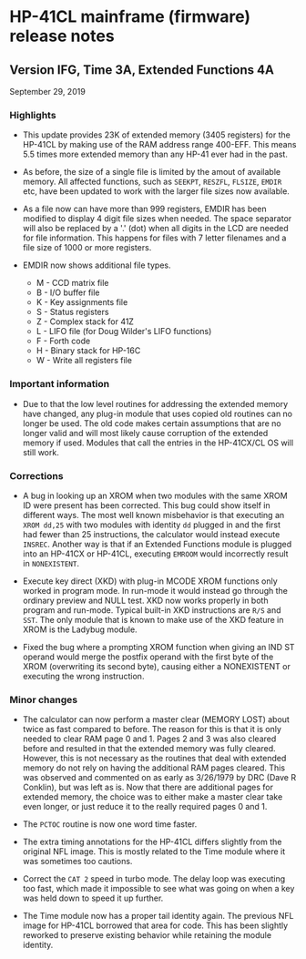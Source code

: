 # HP-41CL mainframe (firmware) release notes

## Version IFG, Time 3A, Extended Functions 4A

September 29, 2019

### Highlights

* This update provides 23K of extended memory (3405 registers)
  for the HP-41CL by making use of the RAM address range 400-EFF.
  This means 5.5 times more extended memory than any HP-41 ever had
  in the past.

* As before, the size of a single file is limited by the amout of
  available memory. All affected functions, such as `SEEKPT`, `RESZFL`,
  `FLSIZE`, `EMDIR` etc, have been updated to work with the larger file
  sizes now available.

* As a file now can have more than 999 registers, EMDIR has been modified to
  display 4 digit file sizes when needed. The space separator will also
  be replaced by a '.' (dot) when all digits in the LCD are needed for
  file information. This happens for files with 7 letter filenames and
  a file size of 1000 or more registers.

* EMDIR now shows additional file types.
  - M - CCD matrix file
  - B - I/O buffer file
  - K - Key assignments file
  - S - Status registers
  - Z - Complex stack for 41Z
  - L - LIFO file (for Doug Wilder's LIFO functions)
  - F - Forth code
  - H - Binary stack for HP-16C
  - W - Write all registers file


### Important information

* Due to that the low level routines for addressing the extended
  memory have changed, any plug-in module that uses copied old routines
  can no longer be used. The old code makes certain assumptions that
  are no longer valid and will most likely cause corruption of the
  extended memory if used.
  Modules that call the entries in the HP-41CX/CL OS will still work.


### Corrections

* A bug in looking up an XROM when two modules with the same XROM ID
  were present has been corrected. This bug could show itself in
  different ways. The most well known misbehavior is that executing an
  `XROM dd,25` with two modules with identity `dd` plugged in and the
  first had fewer than 25 instructions, the calculator would instead
  execute `INSREC`. Another way is that if an Extended Functions
  module is plugged into an HP-41CX or HP-41CL, executing `EMROOM`
  would incorrectly result in `NONEXISTENT`.

* Execute key direct (XKD) with plug-in MCODE XROM functions only worked
  in program  mode. In run-mode it would instead go through the
  ordinary preview and NULL test. XKD now works properly in both
  program and run-mode. Typical built-in XKD instructions are `R/S`
  and `SST`. The only module that is known to make use of the XKD
  feature in XROM is the Ladybug module.

* Fixed the bug where a prompting XROM function when giving an IND ST
  operand would merge the postfix operand with the first byte of the
  XROM (overwriting its second byte), causing either a NONEXISTENT
  or executing the wrong instruction.


### Minor changes

* The calculator can now perform a master clear (MEMORY LOST) about
  twice as fast compared to before. The reason for this is that it
  is only needed to clear RAM page 0 and 1. Pages 2 and 3 was also
  cleared before and resulted in that the extended memory was fully
  cleared. However, this is not necessary as the routines that deal
  with extended memory do not rely on having the additional RAM pages
  cleared. This was observed and commented on as early as 3/26/1979 by
  DRC (Dave R Conklin), but was left as is. Now that there are
  additional pages for extended memory, the choice was to either make
  a master clear take even longer, or just reduce it to the really
  required pages 0 and 1.

* The `PCTOC` routine is now one word time faster.

* The extra timing annotations for the HP-41CL differs slightly from the
  original NFL image. This is mostly related to the Time module where it
  was sometimes too cautions.

* Correct the `CAT 2` speed in turbo mode. The delay loop was
  executing too fast, which made it impossible to see what was going
  on when a key was held down to speed it up further.

* The Time module now has a proper tail identity again. The previous NFL
  image for HP-41CL borrowed that area for code. This has been slightly
  reworked to preserve existing behavior while retaining the module
  identity.
